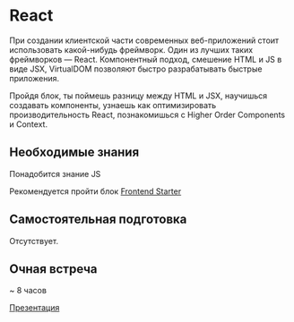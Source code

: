 # React

При создании клиентской части современных веб-приложений стоит использовать какой-нибудь фреймворк. Один из лучших таких фреймворков — React. Компонентный подход, смешение HTML и JS в виде JSX, VirtualDOM позволяют быстро разрабатывать быстрые приложения.

Пройдя блок, ты поймешь разницу между HTML и JSX, научишься создавать компоненты, узнаешь как оптимизировать производительность React, познакомишься с Higher Order Components и Context.


## Необходимые знания

Понадобится знание JS

Рекомендуется пройти блок [Frontend Starter](https://github.com/kontur-courses/frontend-starter-tutorial)


## Самостоятельная подготовка

Отсутствует.

## Очная встреча

~ 8 часов

[Презентация](https://kontur-courses.github.io/react)
